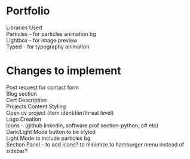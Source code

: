 # Portfolio

Libraries Used <br>
Particles - for particles animation bg <br>
Lightbox - for image preview <br>
Typed - for typography animation <br>

# Changes to implement

Post request for contact form <br>
Blog section <br>
Cert Description <br>
Projects Content Styling <br>
Open cv project (item identifier/threat level) <br>
Logo Creation <br>
Icons - (github linkedin, software prof section-python, c# etc) <br>
Dark/Light Mode button to be styled <br>
Light Mode to include particles bg <br>
Section Panel - to add icons? to minimize to hamburger menu instead of sidebar?<br>
